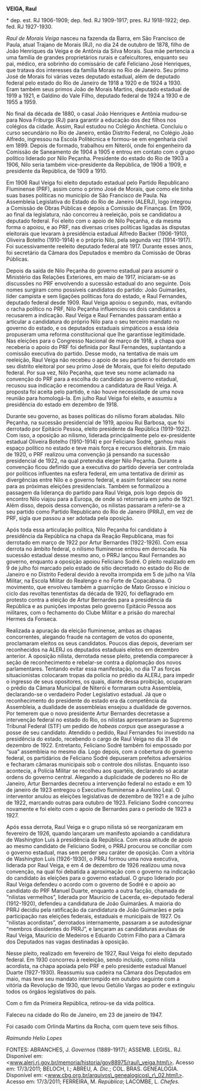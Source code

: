 **VEIGA, Raul**

\* dep. est. RJ 1906-1909; dep. fed. RJ 1909-1917; pres. RJ 1918-1922;
dep. fed. RJ 1927-1930.

*Raul de Morais Veiga* nasceu na fazenda da Barra, em São Francisco de
Paula, atual Trajano de Morais (RJ), no dia 24 de outubro de 1878, filho
de João Henriques da Veiga e de Antônia da Silva Morais. Sua mãe
pertencia a uma família de grandes proprietários rurais e cafeicultores,
enquanto seu pai, médico, era sobrinho do comissário de café Feliciano
José Henriques, que tratava dos interesses da família Morais no Rio de
Janeiro. Seu primo José de Morais foi várias vezes deputado estadual,
além de deputado federal pelo estado do Rio de Janeiro de 1918 a 1920 e
de 1924 a 1930. Eram também seus primos João de Morais Martins, deputado
estadual de 1919 a 1921, e Galdino do Vale Filho, deputado federal de
1924 a 1930 e de 1955 a 1959.

No final da década de 1880, o casal João Henriques e Antônia mudou-se
para Nova Friburgo (RJ) para garantir a educação dos dez filhos nos
colégios da cidade. Assim, Raul estudou no Colégio Anchieta. Concluiu o
curso secundário no Rio de Janeiro, então Distrito Federal, no Colégio
João Alfredo, ingressou na Escola Politécnica e formou-se em engenharia
civil em 1899. Depois de formado, trabalhou em Niterói, onde foi
engenheiro da Comissão de Saneamento de 1904 a 1905 e entrou em contato
com o grupo político liderado por Nilo Peçanha. Presidente do estado do
Rio de 1903 a 1906, Nilo seria também vice-presidente da República, de
1906 a 1909, e presidente da República, de 1909 a 1910.

Em 1906 Raul Veiga foi eleito deputado estadual pelo Partido Republicano
Fluminense (PRF), assim como o primo José de Morais, que como ele tinha
suas bases políticas no município de São Francisco de Paula. Na
Assembleia Legislativa do Estado do Rio de Janeiro (ALERJ), logo
integrou a Comissão de Obras Públicas e depois a Comissão de Finanças.
Em 1909, ao final da legislatura, não concorreu à reeleição, pois se
candidatou a deputado federal. Foi eleito com o apoio de Nilo Peçanha, e
da mesma forma o apoiou, e ao PRF, nas diversas crises políticas ligadas
às disputas eleitorais que levaram à presidência estadual Alfredo Backer
(1906-1910), Oliveira Botelho (1910-1914) e o próprio Nilo, pela segunda
vez (1914-1917). Foi sucessivamente reeleito deputado federal até 1917.
Durante esses anos, foi secretário da Câmara dos Deputados e membro da
Comissão de Obras Públicas.

Depois da saída de Nilo Peçanha do governo estadual para assumir o
Ministério das Relações Exteriores, em maio de 1917, iniciaram-se as
discussões no PRF envolvendo a sucessão estadual do ano seguinte. Dois
nomes surgiram como possíveis candidatos do partido: João Guimarães,
líder campista e sem ligações políticas fora do estado, e Raul
Fernandes, deputado federal desde 1909. Raul Veiga apoiou o segundo,
mas, evitando o racha político no PRF, Nilo Peçanha influenciou os dois
candidatos a recusarem a indicação. Raul Veiga e Raul Fernandes passaram
então a articular a candidatura do próprio Nilo para o seu terceiro
mandato no governo do estado, e os deputados estaduais simpáticos a essa
ideia propuseram uma reforma constitucional que lhe garantisse
legitimidade. Nas eleições para o Congresso Nacional de março de 1918, a
chapa que receberia o apoio do PRF foi definida por Raul Fernandes,
suplantando a comissão executiva do partido. Desse modo, na tentativa de
mais um reeleição, Raul Veiga não recebeu o apoio de seu partido e foi
derrotado em seu distrito eleitoral por seu primo José de Morais, que
foi eleito deputado federal. Por sua vez, Nilo Peçanha, que teve seu
nome aclamado na convenção do PRF para a escolha do candidato ao governo
estadual, recusou sua indicação e recomendou a candidatura de Raul
Veiga. A proposta foi aceita pelo partido, e não houve necessidade de
uma nova reunião para homologá-la. Em julho Raul Veiga foi eleito, e
assumiu a presidência do estado em dezembro de 1918.

Durante seu governo, as bases políticas do nilismo foram abaladas. Nilo
Peçanha, na sucessão presidencial de 1919, apoiou Rui Barbosa, que foi
derrotado por Epitácio Pessoa, eleito presidente da República
(1919-1922). Com isso, a oposição ao nilismo, liderada principalmente
pelo ex-presidente estadual Oliveira Botelho (1910-1914) e por Feliciano
Sodré, ganhou mais espaço político no estado e teve mais força e
recursos eleitorais. Em maio de 1920, o PRF realizou uma convenção já
pensando na sucessão presidencial de 1922, na qual pretendia eleger Nilo
Peçanha. Durante a convenção ficou definido que a executiva do partido
deveria ser controlada por políticos influentes na esfera federal, em
uma tentativa de dirimir as divergências entre Nilo e o governo federal,
e assim fortalecer seu nome para as próximas eleições presidenciais.
Também se formalizou a passagem da liderança do partido para Raul Veiga,
pois logo depois do encontro Nilo viajou para a Europa, de onde só
retornaria em junho de 1921. Além disso, depois dessa convenção, os
nilistas passaram a referir-se a seu partido como Partido Republicano do
Rio de Janeiro (PRRJ), em vez de PRF, sigla que passou a ser adotada
pela oposição.

Após toda essa articulação política, Nilo Peçanha foi candidato à
presidência da República na chapa da Reação Republicana, mas foi
derrotado em março de 1922 por Artur Bernardes (1922-1926). Com essa
derrota no âmbito federal, o nilismo fluminense entrou em derrocada. Na
sucessão estadual desse mesmo ano, o PRRJ lançou Raul Fernandes ao
governo, enquanto a oposição apoiou Feliciano Sodré. O pleito realizado
em 9 de julho foi marcado pelo estado de sítio decretado no estado do
Rio de Janeiro e no Distrito Federal devido à revolta irrompida em 5 de
julho na Vila Militar, na Escola Militar do Realengo e no Forte de
Copacabana. O movimento, que envolveu também a guarnição de Mato Grosso
e iniciou o ciclo das revoltas tenentistas da década de 1920, foi
deflagrado em protesto contra a eleição de Artur Bernardes para a
presidência da República e as punições impostas pelo governo Epitácio
Pessoa aos militares, com o fechamento do Clube Militar e a prisão do
marechal Hermes da Fonseca.

Realizada a apuração da eleição fluminense, ambas as chapas
concorrentes, alegando fraude na contagem de votos do oponente,
proclamaram eleitos os seus candidatos. Poucos dias depois, deveriam ser
reconhecidos na ALERJ os deputados estaduais eleitos em dezembro
anterior. A oposição nilista, derrotada nesse pleito, pretendia
comparecer à seção de reconhecimento e rebelar-se contra a diplomação
dos novos parlamentares. Tentando evitar essa manifestação, no dia 17 as
forças situacionistas colocaram tropas da polícia no prédio da ALERJ,
para impedir o ingresso de seus opositores, os quais, diante dessa
proibição, ocuparam o prédio da Câmara Municipal de Niterói e formaram
outra Assembleia, declarando-se o verdadeiro Poder Legislativo estadual.
Já que o reconhecimento do presidente do estado era da competência da
Assembleia, a dualidade de assembleias ensejou a dualidade de governos.
Por temerem que o novo presidente Artur Bernardes decretasse a
intervenção federal no estado do Rio, os nilistas apresentaram ao
Supremo Tribunal Federal (STF) um pedido de *habeas corpus* que
assegurasse a posse de seu candidato. Atendido o pedido, Raul Fernandes
foi investido na presidência do estado, recebendo o cargo de Raul Veiga
no dia 31 de dezembro de 1922. Entretanto, Feliciano Sodré também foi
empossado por “sua” assembleia no mesmo dia. Logo depois, com a
cobertura do governo federal, os partidários de Feliciano Sodré
depuseram prefeitos adversários e fecharam câmaras municipais sob o
controle dos nilistas. Enquanto isso acontecia, a Polícia Militar se
recolheu aos quartéis, declarando só acatar ordens do governo central.
Alegando a duplicidade de poderes no Rio de Janeiro, Artur Bernardes
decretou a intervenção federal no estado e em 10 de janeiro de 1923
entregou o Executivo fluminense a Aurelino Leal. O interventor anulou as
eleições legislativas de dezembro de 1921 e a de julho de 1922, marcando
outras para outubro de 1923. Feliciano Sodré concorreu novamente e foi
eleito com o apoio de Bernardes para o período de 1923 a 1927.

Após essa derrota, Raul Veiga e o grupo nilista só se reorganizaram em
fevereiro de 1926, quando lançaram um manifesto apoiando a candidatura
de Washington Luís à presidência da República. Com essa atitude de apoio
ao mesmo candidato de Feliciano Sodré, o PRRJ procurou se conciliar com
o governo estadual, mas sem perder seu caráter de oposição. Com a
vitória de Washington Luís (1926-1930), o PRRJ formou uma nova
executiva, liderada por Raul Veiga, e em 4 de dezembro de 1926 realizou
uma nova convenção, na qual foi debatida a aproximação com o governo na
indicação do candidato às eleições para o governo estadual. O grupo
liderado por Raul Veiga defendeu o acordo com o governo de Sodré e o
apoio ao candidato do PRF Manuel Duarte, enquanto a outra facção,
chamada de “nilistas vermelhos”, liderada por Maurício de Lacerda,
ex-deputado federal (1912-1920), defendeu a candidatura de João
Guimarães. A maioria do PRRJ decidiu pela ratificação da candidatura de
João Guimarães e pela participação nas eleições federais, estaduais e
municipais de 1927. Os “nilistas acordistas”, derrotados internamente,
passaram a se autodesignar “membros dissidentes do PRRJ”, e lançaram as
candidaturas avulsas de Raul Veiga, Maurício de Medeiros e Eduardo
Cotrim Filho para a Câmara dos Deputados nas vagas destinadas à
oposição.

Nesse pleito, realizado em fevereiro de 1927, Raul Veiga foi eleito
deputado federal. Em 1930 concorreu à reeleição, sendo incluído, como
nilista acordista, na chapa apoiada pelo PRF e pelo presidente estadual
Manuel Duarte (1927-1930). Reassumiu sua cadeira na Câmara dos Deputados
em maio, mas teve seu mandato interrompido em outubro seguinte com a
vitória da Revolução de 1930, que levou Getúlio Vargas ao poder e
extinguiu todos os órgãos legislativos do país.

Com o fim da Primeira República, retirou-se da vida política.

Faleceu na cidade do Rio de Janeiro, em 23 de janeiro de 1947.

Foi casado com Orlinda Martins da Rocha, com quem teve seis filhos.

*Raimundo Helio Lopes*

FONTES: ABRANCHES, J. *Governos* (1889-1917); ASSEMB. LEGISL. RJ.
Disponível em:
\<www.alerj.rj.gov.br/memoria/historia/gov88975/raul\_veiga.html\>.
Acesso em: 17/3/2011; BELOCH, I.; ABREU, A. *Dic.*; COL. BRAS.
GENEALOGIA. Disponível em:
\<www.cbg.org.br/arquivos\_genealogicos\_r\_02.html\>. Acesso em:
17/3/2011; FERREIRA, M. *República*; LACOMBE, L. *Chefes*.
